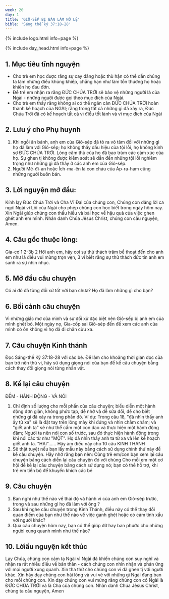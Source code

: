 ```yaml
---
week: 20
day: 1
title: 'GIÔ-SẾP BỊ BÁN LÀM NÔ LỆ'
bible: 'Sáng thế ký 37:18-28'
---
```



{% include logo.html info=page %}

{% include day_head.html info=page %}

## 1. Mục tiêu tĩnh nguyện
- Cho trẻ em học được rằng sự cay đắng hoặc thù hận có thể dẫn chúng ta làm những điều khủng khiếp, chẳng hạn như làm tổn thương họ hoặc khiến họ đau đớn.
- Để trẻ em nhận ra rằng ĐỨC CHÚA TRỜI sẽ bảo vệ những người là của Ngài - những người được gọi theo mục đích của Ngài.
- Cho trẻ em thấy rằng không ai có thể ngăn cản ĐỨC CHÚA TRỜI hoàn thành kế hoạch của NGÀI; rằng trong tất cả những gì đã xảy ra, Đức Chúa Trời đã có kế hoạch tất cả vì điều tốt lành và vì mục đích của Ngài

## 2. Lưu ý cho Phụ huynh
1. Khi ngồi ăn bánh, anh em của Giô-sép đã tỏ ra vô tâm đối với những gì họ đã làm với Giô-sếp; họ không thấy dấu hiệu của tội lỗi, họ không kính sợ ĐỨC CHÚA TRỜI. Lòng căm thù của họ đã bao trùm các cảm xúc của họ. Sự ghen tị không được kiểm soát sẽ dẫn đến những tội lỗi nghiêm trọng như những gì đã thấy ở các anh em của Giô-sép.
2. Người Mê-đi-an hoặc Ích-ma-ên là con cháu của Áp-ra-ham cũng những người buôn bán.

## 3. Lời nguyện mở đầu:
Kính lạy Đức Chúa Trời và Cha Vĩ Đại của chúng con, Chúng con dâng lời ca ngợi Ngài vì Lời của Ngài cho phép chúng con học biết trong ngày hôm nay. Xin Ngài giúp chúng con thấu hiểu và bài học về hậu quả của việc ghen ghét anh em mình. Nhân danh Chúa Jêsus Christ, chúng con cầu nguyện, Amen.

## 4. Câu gốc thuộc lòng:
Gia-cơ 1:2-3b
2 Hỡi anh em, hãy coi sự thử thách trăm bề thoạt đến cho anh em như là điều vui mừng trọn vẹn, 3 vì biết rằng sự thử thách đức tin anh em sanh ra sự nhịn nhục.

## 5. Mở đầu câu chuyện
Có ai đó đã từng đối xử tốt với bạn chưa? Họ đã làm những gì cho bạn?

## 6. Bối cảnh câu chuyện
Vì những giấc mơ của mình và sự đối xử đặc biệt nên Giô-sếp bị anh em của mình ghét bỏ. Một ngày nọ, Gia-cốp sai Giô-sép đến để xem các anh của mình có ổn không vì họ đã đi chăn cừu xa.

## 7. Câu chuyện Kinh thánh
Đọc Sáng-thế Ký 37:18-28 với các bé.
Để làm cho khoảng thời gian đọc của bạn trở nên thú vị, hãy sử dụng giọng nói của bạn để kể câu chuyện bằng cách thay đổi giọng nói từng nhân vật.

## 8. Kể lại câu chuyện
ĐẾM - HÀNH ĐỘNG - VÀ NÓI
1. Chỉ định số lượng cho mỗi phần của câu chuyện; biểu diễn một hành động đơn giản, không phức tạp, dễ nhớ và dễ sửa đổi, để cho biết những gì đã xảy ra trong phần đó. Ví dụ: Trong câu 18, "đã nhìn thấy anh ấy từ xa" sẽ là đặt tay trên lông mày khi đứng và nhìn chằm chằm; và "giết anh ta" sẽ như thể cầm một con dao và thực hiện một hành động đâm; Người ta nên nói con số trước, sau đó thực hiện hành động trong khi nói các từ như "MỘT". Họ đã nhìn thấy anh ta từ xa và lên kế hoạch giết anh ta. "HAI"...... Hãy àm điều này cho 10 câu KINH THÁNH
2. Sẽ thật tuyệt nếu bạn lấy mẫu này bằng cách sử dụng chính thứ này để kể câu chuyện. Hãy nhớ rằng bạn nên:
Cùng trẻ em/con bạn xem lại câu chuyện bằng cách diễn lại câu chuyện đó với chúng
Cho mỗi em một cơ hội để kể lại câu chuyện bằng cách sử dụng nó; bạn có thể hỗ trợ, khi trẻ em tiến bộ để khuyến khích các bé

## 9. Câu chuyện
1. Bạn nghĩ như thế nào về thái độ và hành vi của anh em Giô-sép trước, trong và sau những gì họ đã làm với ông ?
2. Sau khi nghe câu chuyện trong Kinh Thánh, điều này có thể thay đổi quan điểm của bạn như thế nào về việc ganh ghét hoặc có cảm tình xấu với người khác?
3. Qua câu chuyện hôm nay, bạn có thể giúp đỡ hay ban phước cho những người xung quanh mình như thế nào?

## 10. Lờiầu nguyện kết thúc
 Lạy Chúa, chúng con cảm tạ Ngài vì Ngài đã khiến chúng con suy nghĩ và nhận ra rất nhiều điều về bản thân - cách chúng con nhìn nhận và phản ứng với mọi người xung quanh. Xin tha thứ cho chúng con vì đã ghen tị với người khác. Xin hãy dạy chúng con hài lòng và vui vẻ với những gì Ngài đang ban cho mỗi chúng con. Xin dạy chúng con vui mừng rằng chúng con có Ngài là ĐỨC CHÚA TRỜI và là Cha của chúng con. Nhân danh Chúa Jêsus Christ, chúng ta cầu nguyện, Amen